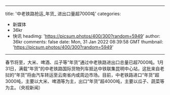 
---
title: '中老铁路抢运_年货_ 进出口量超7000吨'
categories: 
 - 新媒体
 - 36kr
 - 快讯
headimg: 'https://picsum.photos/400/300?random=5949'
author: 36kr
comments: false
date: Mon, 31 Jan 2022 08:39:58 GMT
thumbnail: 'https://picsum.photos/400/300?random=5949'
---

<div>   
春节将至，大米、啤酒、瓜子等“年货”通过中老铁路进出口总量已超7000吨。1月31日，满载“年货”的中老铁路国际货物列车抵达中铁联集昆明中心站，这批来自老挝的“年货”将由汽车转运至云南省内或周边市场。目前，中老铁路进口“年货”超3000吨，主要以大米、啤酒等为主，出口“年货”超4000吨，主要以瓜子、蔬菜等为主。（央视新闻）  
</div>
            